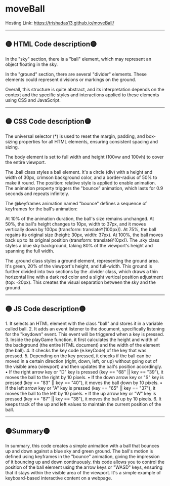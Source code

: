 # moveBall

Hosting Link: https://trishadas13.github.io/moveBall/
<hr>
<h2>🟡 HTML Code description🟡</h2>
In the "sky" section, there is a "ball" element, which may represent an object floating in the sky.

In the "ground" section, there are several "divider" elements. These elements could represent divisions or markings on the ground.

Overall, this structure is quite abstract, and its interpretation depends on the context and the specific styles and interactions applied to these elements using CSS and JavaScript.
<hr>
<h2>🟡 CSS Code description🟡</h2>
The universal selector (*) is used to reset the margin, padding, and box-sizing properties for all HTML elements, ensuring consistent spacing and sizing.

The body element is set to full width and height (100vw and 100vh) to cover the entire viewport.

The .ball class styles a ball element. It's a circle (div) with a height and width of 30px, crimson background color, and a border-radius of 50% to make it round. The position: relative style is applied to enable animation. The animation property triggers the "bounce" animation, which lasts for 0.9 seconds and repeats infinitely.

The @keyframes animation named "bounce" defines a sequence of keyframes for the ball's animation:

At 10% of the animation duration, the ball's size remains unchanged.
At 50%, the ball's height changes to 10px, width to 37px, and it moves vertically down by 100px (transform: translateY(100px)).
At 75%, the ball regains its original size (height: 30px, width: 37px).
At 100%, the ball moves back up to its original position (transform: translateY(0px)).
The .sky class styles a blue sky background, taking 80% of the viewport's height and spanning the full width.

The .ground class styles a ground element, representing the ground area. It's green, 20% of the viewport's height, and full-width. This ground is further divided into two sections by the .divider class, which draws a thin horizontal line with a dark red color and a slight vertical position adjustment (top: -20px). This creates the visual separation between the sky and the ground.
<hr>
<h2>🟡 JS Code description🟡</h2>
1.	It selects an HTML element with the class "ball" and stores it in a variable called ball.
2.	It adds an event listener to the document, specifically listening for the "keydown" event. This event will be triggered when a key is pressed.
3.	Inside the playGame function, it first calculates the height and width of the background (the entire HTML document) and the width of the element (the ball).
4.	It checks the key code (e.keyCode) of the key that was pressed.
5.	Depending on the key pressed, it checks if the ball can be moved in a certain direction (right, down, left, or up) without going out of the visible area (viewport) and then updates the ball's position accordingly.
      •	If the right arrow key or "D" key is pressed (key == "68" || key == "39"), it moves the ball to the right by 10 pixels.
      •	If the down arrow key or "S" key is pressed (key == "83" || key == "40"), it moves the ball down by 10 pixels.
      •	If the left arrow key or "A" key is pressed (key == "65" || key == "37"), it moves the ball to the left by 10 pixels.
      •	If the up arrow key or "W" key is pressed (key == "87" || key == "38"), it moves the ball up by 10 pixels.
6.	It keeps track of the up and left values to maintain the current position of the ball.
<hr>
<h2>🟡Summary🟡</h2>
In summary, this code creates a simple animation with a ball that bounces up and down against a blue sky and green ground. The ball's motion is defined using keyframes in the "bounce" animation, giving the impression of it bouncing up and down continuously.
this code allows you to control the position of the ball element using the arrow keys or "WASD" keys, ensuring that it stays within the visible area of the viewport. It's a simple example of keyboard-based interactive content on a webpage.
